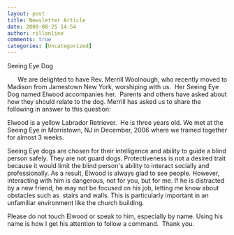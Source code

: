 ```yaml
---
layout: post
title: Newsletter Article
date: 2008-08-25 14:54
author: rillonline
comments: true
categories: [Uncategorized]
---
```

<p>Seeing Eye Dog</p><p>&nbsp;&nbsp;&nbsp;&nbsp; &nbsp;We are delighted to have Rev. Merrill Woolnough, who recently moved to Madison from Jamestown New York, worshiping with us.&nbsp; Her Seeing Eye Dog named Elwood accompanies her.&nbsp; Parents and others have asked about how they should relate to the dog. Merrill has asked us to share the following in answer to this question:</p><p>
Elwood is a yellow Labrador Retriever.&nbsp; He is three years old. We met at the Seeing Eye in Morristown, NJ in December, 2006 where we trained together for almost 3 weeks.</p><p>Seeing Eye dogs are chosen for their intelligence and ability to guide a blind person safely. They are not guard dogs. Protectiveness is not a desired trait because it would limit the blind person's ability to interact socially and professionally. As a result, Elwood is always glad to see people. However, interacting with him is dangerous, not for you, but for me. If he is distracted by a new friend, he may 
not be focused on his job, letting me know about obstacles such as&nbsp; stairs and walls. This is particularly important in an unfamiliar environment like the church building.</p><p>Please do not touch Elwood or speak to him, especially by name. Using his name is how I get his attention to follow a command.&nbsp; Thank you.&nbsp; &nbsp;</p>
